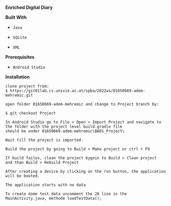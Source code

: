 **Enriched Digital Diary**

**Built With**

-     Java
-     SQLite
-     XML


**Prerequisites**
-     Android Studio

**Installation**

    clone project from:
    $ https://git01lab.cs.univie.ac.at/spba/2022ws/01650669-adem-mehremic.git

    open folder 01650669-adem-mehremic and change to Project branch by:

    $ git checkout Project 

    In Android Studio go to File > Open > Import Project and navigate to the folder with the project level build.gradle file
    should be under 01650669-adem-mehremic\BA01_Project\

    Wait till the project is imported. 

    Build the project by going to Build > Make project or ctrl + F9

    If build failes, clean the project bygoin to Build > Clean project
    and than Build > Rebuild Project

    After creating a device by clicking on the run button, the application will be booted. 

    The application starts with no data

    To create dome test data uncomment the 28 line in the MainActivity.java, methode loadTestData();
